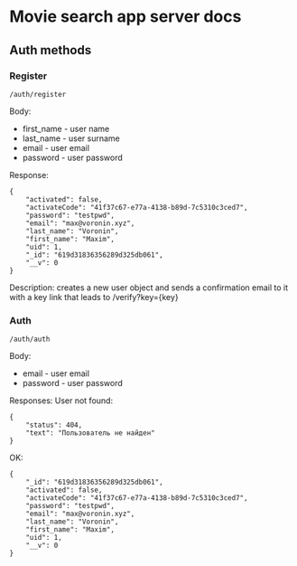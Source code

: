 # Movie search app server docs

## Auth methods

### Register
```
/auth/register
```
Body:
* first_name - user name
* last_name - user surname
* email - user email
* password - user password

Response:
```
{
    "activated": false,
    "activateCode": "41f37c67-e77a-4138-b89d-7c5310c3ced7",
    "password": "testpwd",
    "email": "max@voronin.xyz",
    "last_name": "Voronin",
    "first_name": "Maxim",
    "uid": 1,
    "_id": "619d31836356289d325db061",
    "__v": 0
}
```

Description: creates a new user object and sends a confirmation email to it with a key link that leads to /verify?key={key}


### Auth
```
/auth/auth
```
Body:
* email - user email
* password - user password

Responses:
User not found:
```
{
    "status": 404,
    "text": "Пользователь не найден"
}
```
OK:
```
{
    "_id": "619d31836356289d325db061",
    "activated": false,
    "activateCode": "41f37c67-e77a-4138-b89d-7c5310c3ced7",
    "password": "testpwd",
    "email": "max@voronin.xyz",
    "last_name": "Voronin",
    "first_name": "Maxim",
    "uid": 1,
    "__v": 0
}
```